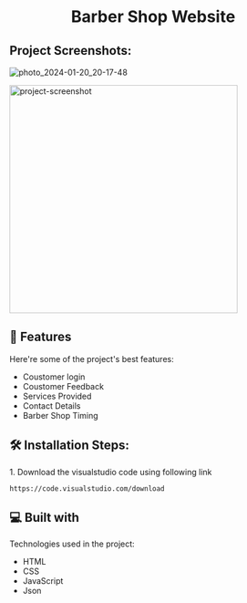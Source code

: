 <h1 align="center" id="title">Barber Shop Website</h1>

<h2>Project Screenshots:</h2>

![photo_2024-01-20_20-17-48](https://github.com/Mohamedthanvir/Barbershop-Website/assets/107427917/c8114461-a4b6-4fc5-baa8-ee83ac54a286)

<img src="D:\project\resume\dress\Output\Screenshot 2024-01-20 204011.png" alt="project-screenshot" width="400" height="400/">

  
  
<h2>🧐 Features</h2>

Here're some of the project's best features:

*   Coustomer login
*   Coustomer Feedback
*   Services Provided
*   Contact Details
*   Barber Shop Timing

<h2>🛠️ Installation Steps:</h2>

<p>1. Download the visualstudio code using following link</p>

```
https://code.visualstudio.com/download
```

  
  
<h2>💻 Built with</h2>

Technologies used in the project:

*   HTML
*   CSS
*   JavaScript
*   Json
